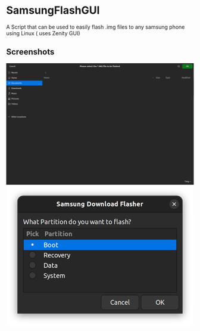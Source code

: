 # SamsungFlashGUI
A Script that can be used to easily flash .img files to any samsung phone using Linux ( uses Zenity GUI)
## Screenshots
<img src="FileSelect.png" width="600px" > <img src="SelectPart.png" width="600px" >
